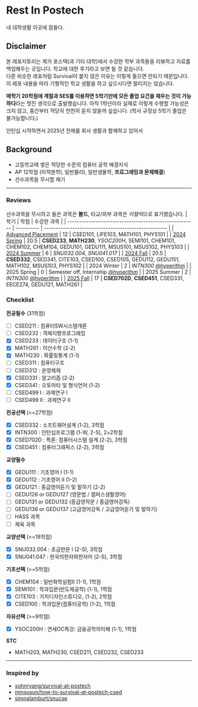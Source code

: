 # Rest In Postech
내 대학생활 이곳에 잠들다.

## Disclaimer
본 레포지토리는 제가 포스텍(과 기타 대학)에서 수강한 학부 과목들을 리뷰하고 자료를 백업해두는 곳입니다. 학교에 대한 후기라고 보면 될 것 같습니다.  
다른 비슷한 레포처럼 Survival이 붙지 않은 이유는 이렇게 들으면 안되기 때문입니다. 이 레포 내용을 따라 기형적인 학교 생활을 하고 싶으시다면 말리지는 않습니다.

**매학기 20학점에 계절과 SES를 이용하면 5학기만에 모든 졸업 요건을 채우는 것이 가능하다**라는 멋진 생각으로 출발했습니다. 아직 1학년이라 실제로 이렇게 수행할 가능성은 크지 않고, 중간부터 적당히 천천히 듣지 않을까 싶습니다. (학사 규정상 5학기 졸업은 불가능합니다.)

인턴십 시작하면서 2025년 전체를 회사 생활과 함께하고 있어서 

## Background
* 고등학교때 쌓은 적당한 수준의 컴퓨터 공학 배경지식
* AP 12학점 (미적분학I, 일반물리I, 일반생물학, **프로그래밍과 문제해결**)
* 선수과목을 무시할 패기

---

### Reviews
선수과목을 무시하고 들은 과목은 **볼드**, 타교/외부 과목은 *이탤릭*으로 표기했습니다.
| 학기                                                   | 학점       | 수강한 과목                                          |
| ------------------------------------------------------ | ---------- | ---------------------------------------------------- |
| [Advanced Placement](advanced-placement.md) | 12 | CSED101, LIFE103, MATH101, PHYS101 |
| [2024 Spring]() | 20.5 | **CSED233**, **MATH230**, *YSOC200H*, SEMI101, CHEM101, CHEM102, CHEM104, GEDU101, GEDU111, MSUS101, MSUS102, PHYS103 |
| [2024 Summer]() | 6 | *SNU032.004*, *SNU041.017* |
| [2024 Fall]() | 20.5 | **CSED332**, CSED341, CITE103, CSED100, CSED105, GEDU112, GEDU151, MATH102, MSUS103, PHYS102 |
| 2024 Winter | 2 | *INTN300* [@hyperithm](https://github.com/hyperithm) |
| 2025 Spring | 0 | Semester off, Internship [@hyperithm](https://github.com/hyperithm) |
| 2025 Summer | 2 | *INTN300* [@hyperithm](https://github.com/hyperithm) |
| [2025 Fall]() | 17 | **CSED702D**, **CSED451**, CSED331, EECE274, GEDU121, MATH261 |

### Checklist
**전공필수** (31학점)
* [ ] CSED211 : 컴퓨터SW시스템개론
* [ ] CSED232 : 객체지향프로그래밍
* [x] CSED233 : 데이터구조 (1-1)
* [x] MATH261 : 이산수학 (2-2)
* [x] MATH230 : 확률및통계 (1-1)
* [ ] CSED311 : 컴퓨터구조
* [ ] CSED312 : 운영체제
* [x] CSED331 : 알고리즘 (2-2)
* [x] CSED341 : 오토마타 및 형식언어 (1-2)
* [ ] CSED499 I : 과제연구 I
* [ ] CSED499 II : 과제연구 II

**전공선택** (>=27학점)
* [x] CSED332 : 소프트웨어설계 (1-2), 3학점
* [x] INTN300 : 인턴십프로그램 (1-W, 2-S), 2+2학점
* [x] CSED702D : 특론: 컴퓨터시스템 설계 (2-2), 3학점
* [x] CSED451 : 컴퓨터그래픽스 (2-2), 3학점

**교양필수**
* [x] GEDU111 : 기초영어 I (1-1)
* [x] GEDU112 : 기초영어 II (1-2)
* [x] GEDU121 : 중급영어듣기 및 말하기 (2-2)
* [ ] GEDU126 or GEDU127 (영문법 / 캠퍼스생활영어)
* [ ] GEDU131 or GEDU132 (중급영작문 / 중급영어강독)
* [ ] GEDU136 or GEDU137 (고급영어강독 / 고급영어듣기 및 말하기)
* [ ] HASS 과목
* [ ] 체육 과목

**교양선택** (>=18학점)
* [x] SNU032.004 : 초급한문 I (2-S), 3학점
* [x] SNU041.047 : 한국의한자와한자어 (2-S), 3학점

**기초선택** (>=5학점)
* [x] CHEM104 : 일반화학실험II (1-1), 1학점
* [x] SEMI101 : 학과입문(반도체공학) (1-1), 1학점
* [x] CITE103 : 가치디자인스튜디오, (1-2), 2학점
* [x] CSED100 : 학과입문(컴퓨터공학) (1-2), 1학점

**자유선택** (>=9학점)
* [x] YSOC200H : 연세OC특강: 금융공학의이해 (1-1), 1학점

**STC**
* MATH203, MATH230, CSED211, CSED232, CSED233

---

### Inspired by
* [sohnryang/survival-at-postech](https://github.com/sohnryang/survival-at-postech)
* [minsusun/how-to-survival-at-postech-csed](https://github.com/minsusun/how-to-survive-at-postech-csed)
* [simnalamburt/snucse](https://github.com/simnalamburt/snucse)
